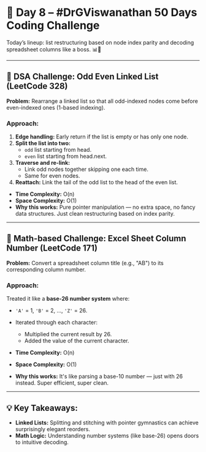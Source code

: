 # 🚀 Day 8 – #DrGViswanathan 50 Days Coding Challenge

Today’s lineup: list restructuring based on node index parity and decoding spreadsheet columns like a boss. 📊🧮

---

## 💫 DSA Challenge: Odd Even Linked List (LeetCode 328)
**Problem:** Rearrange a linked list so that all odd-indexed nodes come before even-indexed ones (1-based indexing).

### Approach:
1. **Edge handling:** Early return if the list is empty or has only one node.
2. **Split the list into two:** 
   - `odd` list starting from head.
   - `even` list starting from head.next.
3. **Traverse and re-link:**
   - Link odd nodes together skipping one each time.
   - Same for even nodes.
4. **Reattach:** Link the tail of the odd list to the head of the even list.

- **Time Complexity:** O(n)  
- **Space Complexity:** O(1)  
- **Why this works:** Pure pointer manipulation — no extra space, no fancy data structures. Just clean restructuring based on index parity.

---

## 💫 Math-based Challenge: Excel Sheet Column Number (LeetCode 171)
**Problem:** Convert a spreadsheet column title (e.g., "AB") to its corresponding column number.

### Approach:
Treated it like a **base-26 number system** where:
- `'A'` = 1, `'B'` = 2, ..., `'Z'` = 26.
- Iterated through each character:
  - Multiplied the current result by 26.
  - Added the value of the current character.

- **Time Complexity:** O(n)  
- **Space Complexity:** O(1)  
- **Why this works:** It's like parsing a base-10 number — just with 26 instead. Super efficient, super clean.

---

## 💡 Key Takeaways:
- **Linked Lists:** Splitting and stitching with pointer gymnastics can achieve surprisingly elegant reorders.
- **Math Logic:** Understanding number systems (like base-26) opens doors to intuitive decoding.

